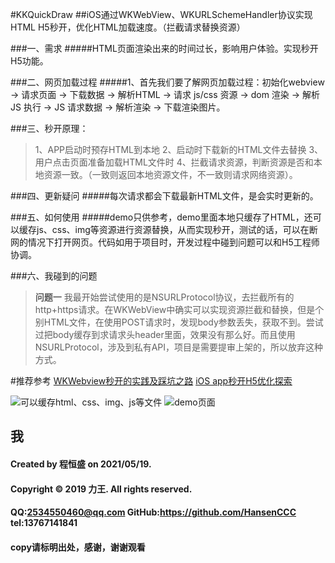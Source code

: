 
#KKQuickDraw
##iOS通过WKWebView、WKURLSchemeHandler协议实现HTML H5秒开，优化HTML加载速度。（拦截请求替换资源）


###一、需求
#####HTML页面渲染出来的时间过长，影响用户体验。实现秒开H5功能。

###二、网页加载过程
#####1、首先我们要了解网页加载过程：初始化webview -> 请求页面 -> 下载数据 -> 解析HTML -> 请求 js/css 资源 -> dom 渲染 -> 解析 JS 执行 -> JS 请求数据 -> 解析渲染 -> 下载渲染图片。

###三、秒开原理：
> 1、APP启动时预存HTML到本地 
> 2、启动时下载新的HTML文件去替换
> 3、用户点击页面准备加载HTML文件时
> 4、拦截请求资源，判断资源是否和本地资源一致。（一致则返回本地资源文件，不一致则请求网络资源）。

###四、更新疑问
#####每次请求都会下载最新HTML文件，是会实时更新的。

###五、如何使用
#####demo只供参考，demo里面本地只缓存了HTML，还可以缓存js、css、img等资源进行资源替换，从而实现秒开，测试的话，可以在断网的情况下打开网页。代码如用于项目时，开发过程中碰到问题可以和H5工程师协调。

###六、我碰到的问题

> **问题一**
我最开始尝试使用的是NSURLProtocol协议，去拦截所有的http+https请求。在WKWebView中确实可以实现资源拦截和替换，但是个别HTML文件，在使用POST请求时，发现body参数丢失，获取不到。尝试过把body缓存到求请求头header里面，效果没有那么好。而且使用NSURLProtocol，涉及到私有API，项目是需要提审上架的，所以放弃这种方式。

#推荐参考
[WKWebview秒开的实践及踩坑之路][1]
[iOS app秒开H5优化探索][2]

![可以缓存html、css、img、js等文件][3]
![demo页面][4]

## 我
#### Created by 程恒盛 on 2021/05/19.
#### Copyright © 2019 力王. All rights reserved.
#### QQ:2534550460@qq.com  GitHub:https://github.com/HansenCCC  tel:13767141841
#### copy请标明出处，感谢，谢谢观看


  [1]: https://juejin.cn/post/6861778055178747911
  [2]: https://juejin.cn/post/6844903809521549320
  [3]: http://i2.tiimg.com/737869/5b55723ab7172298.png
  [4]: http://i2.tiimg.com/737869/ec381b1edbfe6de3.png
